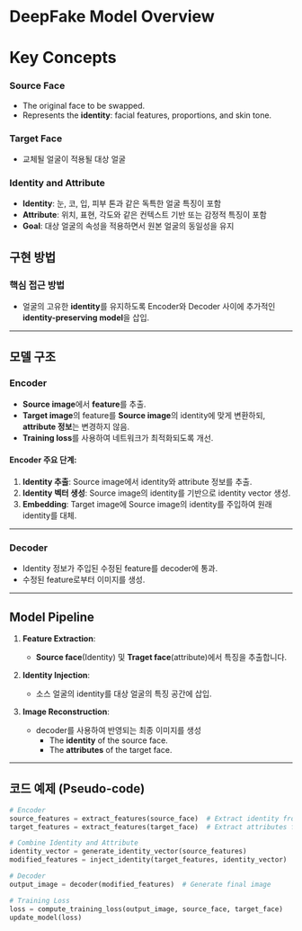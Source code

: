 # DeepFake Model Overview

# Key Concepts

### Source Face
- The original face to be swapped.
- Represents the **identity**: facial features, proportions, and skin tone.

### Target Face
- 교체될 얼굴이 적용될 대상 얼굴

### Identity and Attribute
- **Identity**: 눈, 코, 입, 피부 톤과 같은 독특한 얼굴 특징이 포함
- **Attribute**: 위치, 표현, 각도와 같은 컨텍스트 기반 또는 감정적 특징이 포함
- **Goal**: 대상 얼굴의 속성을 적용하면서 원본 얼굴의 동일성을 유지

## 구현 방법

### 핵심 접근 방법
- 얼굴의 고유한 **identity**를 유지하도록 Encoder와 Decoder 사이에 추가적인 **identity-preserving model**을 삽입.

---

## 모델 구조

### Encoder
- **Source image**에서 **feature**를 추출.
- **Target image**의 feature를 **Source image**의 identity에 맞게 변환하되, **attribute 정보**는 변경하지 않음.
- **Training loss**를 사용하여 네트워크가 최적화되도록 개선.

#### Encoder 주요 단계:
1. **Identity 추출**: Source image에서 identity와 attribute 정보를 추출.
2. **Identity 벡터 생성**: Source image의 identity를 기반으로 identity vector 생성.
3. **Embedding**: Target image에 Source image의 identity를 주입하여 원래 identity를 대체.

---

### Decoder
- Identity 정보가 주입된 수정된 feature를 decoder에 통과.
- 수정된 feature로부터 이미지를 생성.

---

## Model Pipeline

1. **Feature Extraction**:
   - **Source face**(Identity) 및 **Traget face**(attribute)에서 특징을 추출합니다.

2. **Identity Injection**:
   - 소스 얼굴의 identity를 대상 얼굴의 특징 공간에 삽입.

3. **Image Reconstruction**:
   - decoder를 사용하여 반영되는 최종 이미지를 생성
     - The **identity** of the source face.
     - The **attributes** of the target face.

---

## 코드 예제 (Pseudo-code)
```python
# Encoder
source_features = extract_features(source_face)  # Extract identity from source
target_features = extract_features(target_face)  # Extract attributes from target

# Combine Identity and Attribute
identity_vector = generate_identity_vector(source_features)
modified_features = inject_identity(target_features, identity_vector)

# Decoder
output_image = decoder(modified_features)  # Generate final image

# Training Loss
loss = compute_training_loss(output_image, source_face, target_face)
update_model(loss)
